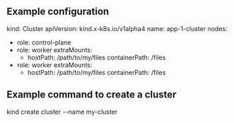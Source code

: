 ## Example configuration
kind: Cluster
apiVersion: kind.x-k8s.io/v1alpha4
name: app-1-cluster
nodes:
- role: control-plane
- role: worker
  extraMounts:
  - hostPath: /path/to/my/files
    containerPath: /files
- role: worker
  extraMounts:
  - hostPath: /path/to/my/files
    containerPath: /files

## Example command to create a cluster
kind create cluster --name my-cluster